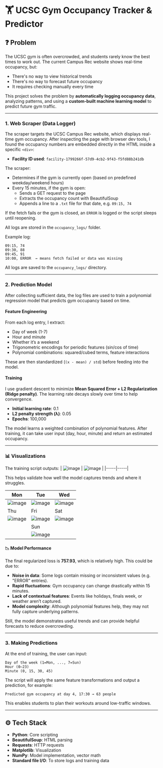 # 🏋️ UCSC Gym Occupancy Tracker & Predictor

## ❓ Problem

The UCSC gym is often overcrowded, and students rarely know the best times to work out. The current Campus Rec website shows real-time occupancy, but:

* There's no way to view historical trends
* There's no way to forecast future occupancy
* It requires checking manually every time

This project solves the problem by **automatically logging occupancy data**, analyzing patterns, and using a **custom-built machine learning model** to predict future gym traffic.

---

### 1. Web Scraper (Data Logger)

The scraper targets the UCSC Campus Rec website, which displays real-time gym occupancy. After inspecting the page with browser dev tools, I found the occupancy numbers are embedded directly in the HTML inside a specific `<div>`:

* **Facility ID used**: `facility-1799266f-57d9-4cb2-9f43-f5fd88b241db`

The scraper:
* Determines if the gym is currently open (based on predefined weekday/weekend hours)
* Every 15 minutes, if the gym is open:
  * Sends a GET request to the page
  * Extracts the occupancy count with BeautifulSoup
  * Appends a line to a `.txt` file for that date, e.g. `09:15, 74`

If the fetch fails or the gym is closed, an `ERROR` is logged or the script sleeps until reopening.

All logs are stored in the `occupancy_logs/` folder.

Example log:

```
09:15, 74
09:30, 88
09:45, 91
10:00, ERROR  ← means fetch failed or data was missing
```

All logs are saved to the `occupancy_logs/` directory.

---

### 2. Prediction Model

After collecting sufficient data, the log files are used to train a polynomial regression model that predicts gym occupancy based on time.

#### Feature Engineering

From each log entry, I extract:

* Day of week (1-7)
* Hour and minute
* Whether it’s a weekend
* Trigonometric encodings for periodic features (sin/cos of time)
* Polynomial combinations: squared/cubed terms, feature interactions

These are then standardized (`(x - mean) / std`) before feeding into the model.

#### Training

I use gradient descent to minimize **Mean Squared Error + L2 Regularization (Ridge penalty)**. The learning rate decays slowly over time to help convergence.

* **Initial learning rate**: 0.1
* **L2 penalty strength (λ)**: 0.05
* **Epochs**: 100,000

The model learns a weighted combination of polynomial features. After training, it can take user input (day, hour, minute) and return an estimated occupancy.

---

### 📊 Visualizations

The training script outputs:
| ![image](https://github.com/user-attachments/assets/0627ab75-8f1a-4230-b3d7-685d6d7dbd7c) | ![image](https://github.com/user-attachments/assets/ead4d9ab-9157-4c46-9016-5d9f5eea7eda) |
|-----|-----|

This helps validate how well the model captures trends and where it struggles.

| Mon | Tue | Wed |
|-----|-----|-----|
| ![image](https://github.com/user-attachments/assets/d5ea3749-d1ce-4c15-8104-7fd7db50764b) | ![image](https://github.com/user-attachments/assets/92db5b03-f0e3-4242-a2fd-b1d7da79b8e9) | ![image](https://github.com/user-attachments/assets/b5242854-52a1-42df-809d-b31413baf33c) |
| Thu | Fri | Sat |
| ![image](https://github.com/user-attachments/assets/f61ef9ef-ae68-4f06-8be7-7eadb80e7be4) | ![image](https://github.com/user-attachments/assets/5b05c157-a499-4a34-96fa-d31fe4522d9e) | ![image](https://github.com/user-attachments/assets/3fba41b0-a4fe-4ae5-8238-7d93f5a20b1f) |
| | Sun | |
| | ![image](https://github.com/user-attachments/assets/42336212-62b9-4778-a592-47a7cbf1fdac) | |

#### 📉 Model Performance

The final regularized loss is **757.93**, which is relatively high. This could be due to:

* **Noise in data**: Some logs contain missing or inconsistent values (e.g. "ERROR" entries).
* **Rapid fluctuations**: Gym occupancy can change drastically within 15 minutes.
* **Lack of contextual features**: Events like holidays, finals week, or weather aren’t captured.
* **Model complexity**: Although polynomial features help, they may not fully capture underlying patterns.

Still, the model demonstrates useful trends and can provide helpful forecasts to reduce overcrowding.

---

### 3. Making Predictions

At the end of training, the user can input:

```
Day of the week (1=Mon, ..., 7=Sun)
Hour (0–23)
Minute (0, 15, 30, 45)
```

The script will apply the same feature transformations and output a prediction, for example:

```
Predicted gym occupancy at day 4, 17:30 → 63 people
```

This enables students to plan their workouts around low-traffic windows.

---

## ⚙️ Tech Stack

* **Python**: Core scripting
* **BeautifulSoup**: HTML parsing
* **Requests**: HTTP requests
* **Matplotlib**: Visualization
* **NumPy**: Model implementation, vector math
* **Standard file I/O**: To store logs and training data
